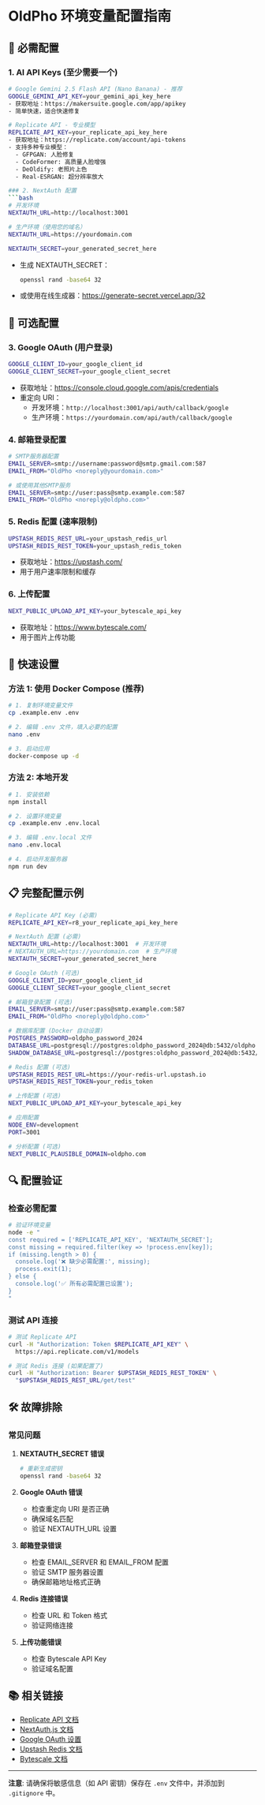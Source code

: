 # OldPho 环境变量配置指南

## 🔧 必需配置

### 1. AI API Keys (至少需要一个)
```bash
# Google Gemini 2.5 Flash API (Nano Banana) - 推荐
GOOGLE_GEMINI_API_KEY=your_gemini_api_key_here
- 获取地址：https://makersuite.google.com/app/apikey
- 简单快速，适合快速修复

# Replicate API - 专业模型
REPLICATE_API_KEY=your_replicate_api_key_here
- 获取地址：https://replicate.com/account/api-tokens
- 支持多种专业模型：
  - GFPGAN: 人脸修复
  - CodeFormer: 高质量人脸增强
  - DeOldify: 老照片上色
  - Real-ESRGAN: 超分辨率放大

### 2. NextAuth 配置
```bash
# 开发环境
NEXTAUTH_URL=http://localhost:3001

# 生产环境（使用您的域名）
NEXTAUTH_URL=https://yourdomain.com

NEXTAUTH_SECRET=your_generated_secret_here
```
- 生成 NEXTAUTH_SECRET：
  ```bash
  openssl rand -base64 32
  ```
- 或使用在线生成器：https://generate-secret.vercel.app/32

## 🔧 可选配置

### 3. Google OAuth (用户登录)
```bash
GOOGLE_CLIENT_ID=your_google_client_id
GOOGLE_CLIENT_SECRET=your_google_client_secret
```
- 获取地址：https://console.cloud.google.com/apis/credentials
- 重定向 URI：
  - 开发环境：`http://localhost:3001/api/auth/callback/google`
  - 生产环境：`https://yourdomain.com/api/auth/callback/google`

### 4. 邮箱登录配置
```bash
# SMTP服务器配置
EMAIL_SERVER=smtp://username:password@smtp.gmail.com:587
EMAIL_FROM="OldPho <noreply@yourdomain.com>"

# 或使用其他SMTP服务
EMAIL_SERVER=smtp://user:pass@smtp.example.com:587
EMAIL_FROM="OldPho <noreply@oldpho.com>"
```

### 5. Redis 配置 (速率限制)
```bash
UPSTASH_REDIS_REST_URL=your_upstash_redis_url
UPSTASH_REDIS_REST_TOKEN=your_upstash_redis_token
```
- 获取地址：https://upstash.com/
- 用于用户速率限制和缓存

### 6. 上传配置
```bash
NEXT_PUBLIC_UPLOAD_API_KEY=your_bytescale_api_key
```
- 获取地址：https://www.bytescale.com/
- 用于图片上传功能

## 🚀 快速设置

### 方法 1: 使用 Docker Compose (推荐)
```bash
# 1. 复制环境变量文件
cp .example.env .env

# 2. 编辑 .env 文件，填入必要的配置
nano .env

# 3. 启动应用
docker-compose up -d
```

### 方法 2: 本地开发
```bash
# 1. 安装依赖
npm install

# 2. 设置环境变量
cp .example.env .env.local

# 3. 编辑 .env.local 文件
nano .env.local

# 4. 启动开发服务器
npm run dev
```

## 📋 完整配置示例

```bash
# Replicate API Key (必需)
REPLICATE_API_KEY=r8_your_replicate_api_key_here

# NextAuth 配置 (必需)
NEXTAUTH_URL=http://localhost:3001  # 开发环境
# NEXTAUTH_URL=https://yourdomain.com  # 生产环境
NEXTAUTH_SECRET=your_generated_secret_here

# Google OAuth (可选)
GOOGLE_CLIENT_ID=your_google_client_id
GOOGLE_CLIENT_SECRET=your_google_client_secret

# 邮箱登录配置 (可选)
EMAIL_SERVER=smtp://user:pass@smtp.example.com:587
EMAIL_FROM="OldPho <noreply@oldpho.com>"

# 数据库配置 (Docker 自动设置)
POSTGRES_PASSWORD=oldpho_password_2024
DATABASE_URL=postgresql://postgres:oldpho_password_2024@db:5432/oldpho
SHADOW_DATABASE_URL=postgresql://postgres:oldpho_password_2024@db:5432/oldpho_shadow

# Redis 配置 (可选)
UPSTASH_REDIS_REST_URL=https://your-redis-url.upstash.io
UPSTASH_REDIS_REST_TOKEN=your_redis_token

# 上传配置 (可选)
NEXT_PUBLIC_UPLOAD_API_KEY=your_bytescale_api_key

# 应用配置
NODE_ENV=development
PORT=3001

# 分析配置 (可选)
NEXT_PUBLIC_PLAUSIBLE_DOMAIN=oldpho.com
```

## 🔍 配置验证

### 检查必需配置
```bash
# 验证环境变量
node -e "
const required = ['REPLICATE_API_KEY', 'NEXTAUTH_SECRET'];
const missing = required.filter(key => !process.env[key]);
if (missing.length > 0) {
  console.log('❌ 缺少必需配置:', missing);
  process.exit(1);
} else {
  console.log('✅ 所有必需配置已设置');
}
"
```

### 测试 API 连接
```bash
# 测试 Replicate API
curl -H "Authorization: Token $REPLICATE_API_KEY" \
  https://api.replicate.com/v1/models

# 测试 Redis 连接 (如果配置了)
curl -H "Authorization: Bearer $UPSTASH_REDIS_REST_TOKEN" \
  "$UPSTASH_REDIS_REST_URL/get/test"
```

## 🛠️ 故障排除

### 常见问题

1. **NEXTAUTH_SECRET 错误**
   ```bash
   # 重新生成密钥
   openssl rand -base64 32
   ```

2. **Google OAuth 错误**
   - 检查重定向 URI 是否正确
   - 确保域名匹配
   - 验证 NEXTAUTH_URL 设置

3. **邮箱登录错误**
   - 检查 EMAIL_SERVER 和 EMAIL_FROM 配置
   - 验证 SMTP 服务器设置
   - 确保邮箱地址格式正确

4. **Redis 连接错误**
   - 检查 URL 和 Token 格式
   - 验证网络连接

5. **上传功能错误**
   - 检查 Bytescale API Key
   - 验证域名配置

## 📚 相关链接

- [Replicate API 文档](https://replicate.com/docs)
- [NextAuth.js 文档](https://next-auth.js.org/)
- [Google OAuth 设置](https://developers.google.com/identity/protocols/oauth2)
- [Upstash Redis 文档](https://docs.upstash.com/redis)
- [Bytescale 文档](https://www.bytescale.com/docs)

---

**注意**: 请确保将敏感信息（如 API 密钥）保存在 `.env` 文件中，并添加到 `.gitignore` 中。 